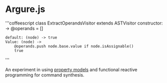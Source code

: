 Argure.js
=========

'''coffeescript
class ExtractOperandsVisitor extends ASTVisitor
	constructor: ->
		@operands = []
	
	default: (node) -> true
	Value: (node) ->
		@operands.push node.base.value if node.isAssignable()
		true
'''

An experiment in using [property
models](http://parasol.tamu.edu/~jarvi/papers/gpce08.pdf) and functional
reactive programming for command synthesis.
